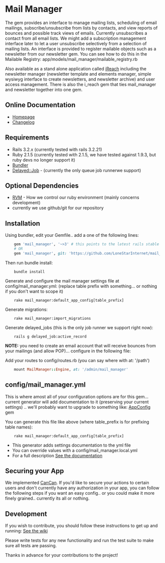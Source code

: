 Mail Manager
============

The gem provides an interface to manage mailing lists, scheduling of email mailings, subscribe/unsubscribe from lists by contacts, and view reports of bounces and possible track views of emails. Currently unsubscribes a contact from all email lists. We might add a subscription management interface later to let a user unsubscribe selectively from a selection of mailing lists. An interface is provided to register mailable objects such as a newsletter from our newsletter gem. You can see how to do this in the Mailable Registry: app/models/mail_manager/mailable_registry.rb

Also available as a stand alone application called [iReach](https://github.com/LoneStarInternet/iReach/releases) including the newsletter manager (newsletter template and elements manager, simple wysiwyg interface to create newsletters, and newsletter archive) and user access management. There is also the i_reach gem that ties mail_manager and newsletter together into one gem.

Online Documentation
--------------------
* [Homepage](http://ireachnews.com/mail_manager_documentation.html)
* [Changelog](http://www.ireachnews.com/index.html#changelog)

Requirements
------------
* Rails 3.2.x (currently tested with rails 3.2.21)
* Ruby 2.1.5 (currently tested with 2.1.5, we have tested against 1.9.3, but ruby devs no longer support it)
* [Bundler](http://bundler.io)
* [Delayed::Job](https://github.com/collectiveidea/delayed_job/) - (currently the only queue job runnerwe support)

Optional Dependencies
---------------------
* [RVM](http://rvm.io) - How we control our ruby environment (mainly concerns development)
* currently we use github/git for our repository

Installation
------------
Using bundler, edit your Gemfile.. add a one of the following lines:
```ruby
    gem 'mail_manager', '~>3' # this points to the latest rails stable 3.2.x version
    # OR
    gem 'mail_manager', git: 'https://github.com/LoneStarInternet/mail_manager.git', branch: 'rails3.2.x' # for the bleeding edge rails 3.2.x version
```
Then run bundle install:
```
    bundle install
```
Generate and configure the mail manager settings file at config/mail_manager.yml: (replace table prefix with something... or nothing if you don't want to scope it)
```
    rake mail_manager:default_app_config[table_prefix]
```
Generate migrations:
```
    rake mail_manager:import_migrations
```
Generate delayed_jobs (this is the only job runner we support right now):
```
    rails g delayed_job:active_record
```

**NOTE:** you need to create an email account that will receive bounces from your mailings (and allow POP)... configure in the following file:

Add your routes to config/routes.rb (you can say where with at: '/path')
```ruby
    mount MailManager::Engine, at: '/admin/mail_manager'
```

config/mail_manager.yml
-----------------------
This is where amost all of your configuration options are for this gem... current generator will add documentation to it (preserving your current settings) .. we'll probably want to upgrade to something like: [AppConfig](https://github.com/Oshuma/app_config) gem


You can generate this file like above (where table_prefix is for prefixing table names):
```
    rake mail_manager:default_app_config[table_prefix]
```
* This generator adds settings documentation to the yml file
* You can override values with a config/mail_manager.local.yml
* For a full description [See the documentation](http://ireachnews.com/mail_manager_documentation.html)

Securing your App
-----------------
We implemented [CanCan](https://github.com/CanCanCommunity/cancancan). If you'd like to secure your actions to certain users and don't currently have any authorization in your app, you can follow the following steps if you want an easy config.. or you could make it more finely grained.. currently its all or nothing.

Development
-----------
If you wish to contribute, you should follow these instructions to get up and running:
[See the wiki](https://github.com/LoneStarInternet/mail_manager/wiki/Contributing)

Please write tests for any new functionality and run the test suite to make sure all tests are passing.

Thanks in advance for your contributions to the project!
